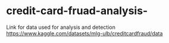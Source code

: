 # credit-card-fruad-analysis-

Link for data used for analysis and detection
https://www.kaggle.com/datasets/mlg-ulb/creditcardfraud/data
